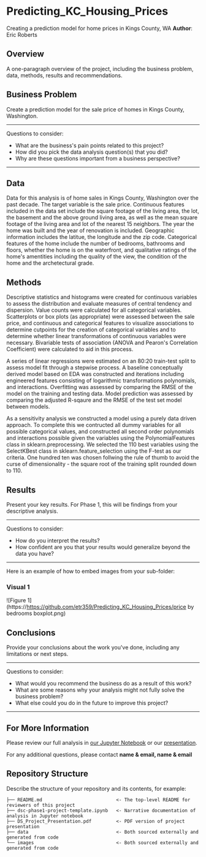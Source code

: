 # Predicting_KC_Housing_Prices
Creating a prediction model for home prices in Kings County, WA
**Author**: Eric Roberts

## Overview

A one-paragraph overview of the project, including the business problem, data, methods, results and recommendations.

## Business Problem

Create a prediction model for the sale price of homes in Kings County, Washington.

***
Questions to consider:
* What are the business's pain points related to this project?
* How did you pick the data analysis question(s) that you did?
* Why are these questions important from a business perspective?
***

## Data

Data for this analysis is of home sales in Kings County, Washington over the past decade. The target variable is the sale price. Continuous features  included in the data set include the square footage of the living area, the lot, the basement and the above ground living area, as well as the mean square footage of the living area and lot of the nearest 15 neighbors.  The year the home was built and the year of renovation is included. Geographic information includes the latitue, the longitude and the zip code.  Categorical features of the home include the number of bedrooms, bathrooms and floors, whether the home is on the waterfront, and qualitative ratings of the home's amentities including the quality of the view, the condition of the home and the archetectural grade.

## Methods

Descriptive statistics and histograms were created for continuous variables to assess the distribution and evaluate measures of central tendency and dispersion.  Value counts were calculated for all categorical variables.  Scatterplots or box plots (as appropriate) were assessed between the sale price, and continuous and categorical features to visualize associations to determine cutpoints for the creation of categorical variables and to determine whether linear transformations of continuous variables were necessary. Bivariable tests of association (ANOVA and Pearon's Correlation Coefficient) were calculated to aid in this process.

A series of linear regressions were estimated on an 80:20 train-test split to assess model fit through a stepwise process.  A baseline conceptually derived model based on EDA was constructed and iterations including engineered features consisting of logarithmic transformations polynomials, and interactions.  Overfitting was assessed by comparing the RMSE of the model on the training and testing data.  Model prediction was assessed by comparing the adjusted R-sqaure and the RMSE of the test set model between models.

As a sensitivity analysis we constructed a model using a purely data driven approach.  To complete this we contructed all dummy variables for all possible categorical values, and constructed all second order polynomials and interactions possible given the variables using the PolynomialFeatures class in sklearn.preprocessing.  We selected the 110 best variables using the SelectKBest class in sklearn.feature_selection using the F-test as our criteria.  One hundred ten was chosen follwing the rule of thumb to avoid the curse of dimensionality - the square root of the training split rounded down to 110.

## Results

Present your key results. For Phase 1, this will be findings from your descriptive analysis.

***
Questions to consider:
* How do you interpret the results?
* How confident are you that your results would generalize beyond the data you have?
***

Here is an example of how to embed images from your sub-folder:

### Visual 1
![Figure 1](https://https://github.com/etr359/Predicting_KC_Housing_Prices/price by bedrooms boxplot.png)

## Conclusions

Provide your conclusions about the work you've done, including any limitations or next steps.

***
Questions to consider:
* What would you recommend the business do as a result of this work?
* What are some reasons why your analysis might not fully solve the business problem?
* What else could you do in the future to improve this project?
***

## For More Information

Please review our full analysis in [our Jupyter Notebook](./dsc-phase1-project-template.ipynb) or our [presentation](./DS_Project_Presentation.pdf).

For any additional questions, please contact **name & email, name & email**

## Repository Structure

Describe the structure of your repository and its contents, for example:

```
├── README.md                           <- The top-level README for reviewers of this project
├── dsc-phase1-project-template.ipynb   <- Narrative documentation of analysis in Jupyter notebook
├── DS_Project_Presentation.pdf         <- PDF version of project presentation
├── data                                <- Both sourced externally and generated from code
└── images                              <- Both sourced externally and generated from code
```
